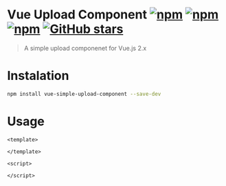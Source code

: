 # Vue Upload Component [![npm](https://img.shields.io/npm/dt/vue-simple-upload-component.svg)]() [![npm](https://img.shields.io/npm/v/vue-simple-upload-component.svg)]() [![npm](https://img.shields.io/npm/l/vue-simple-upload-component.svg)]() [![GitHub stars](https://img.shields.io/github/stars/cezardasilva/vue-simple-upload-component.svg?style=social&label=Star)]()


> A simple upload componenet for Vue.js 2.x

# Instalation
```bash
npm install vue-simple-upload-component --save-dev
```

# Usage
```Vue
<template>

</template>

<script>

</script>
```
